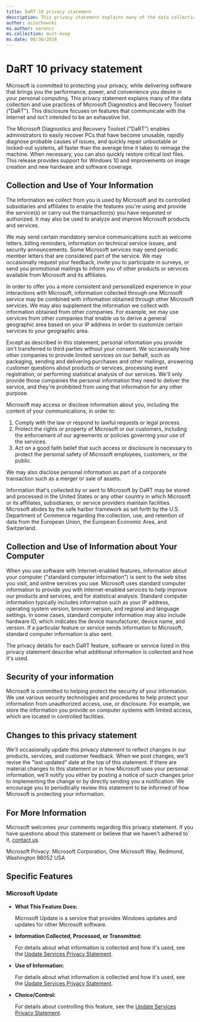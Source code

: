 ```yaml
---
title: DaRT 10 privacy statement
description: This privacy statement explains many of the data collection and use practices of Microsoft Diagnostics and Recovery Toolset (DaRT).
author: aczechowski
ms.author: aaroncz
ms.collection: must-keep
ms.date: 08/30/2016
---
```


# DaRT 10 privacy statement

Microsoft is committed to protecting your privacy, while delivering software that brings you the performance, power, and convenience you desire in your personal computing. This privacy statement explains many of the data collection and use practices of Microsoft Diagnostics and Recovery Toolset ("DaRT"). This disclosure focuses on features that communicate with the Internet and isn't intended to be an exhaustive list.

The Microsoft Diagnostics and Recovery Toolset ("DaRT") enables administrators to easily recover PCs that have become unusable, rapidly diagnose probable causes of issues, and quickly repair unbootable or locked-out systems, all faster than the average time it takes to reimage the machine. When necessary, you can also quickly restore critical lost files. This release provides support for Windows 10 and improvements on image creation and new hardware and software coverage.

## Collection and Use of Your Information

The information we collect from you is used by Microsoft and its controlled subsidiaries and affiliates to enable the features you're using and provide the service(s) or carry out the transaction(s) you have requested or authorized. It may also be used to analyze and improve Microsoft products and services.

We may send certain mandatory service communications such as welcome letters, billing reminders, information on technical service issues, and security announcements. Some Microsoft services may send periodic member letters that are considered part of the service. We may occasionally request your feedback, invite you to participate in surveys, or send you promotional mailings to inform you of other products or services available from Microsoft and its affiliates.

In order to offer you a more consistent and personalized experience in your interactions with Microsoft, information collected through one Microsoft service may be combined with information obtained through other Microsoft services. We may also supplement the information we collect with information obtained from other companies. For example, we may use services from other companies that enable us to derive a general geographic area based on your IP address in order to customize certain services to your geographic area.

Except as described in this statement, personal information you provide isn't transferred to third parties without your consent. We occasionally hire other companies to provide limited services on our behalf, such as packaging, sending and delivering purchases and other mailings, answering customer questions about products or services, processing event registration, or performing statistical analysis of our services. We'll only provide those companies the personal information they need to deliver the service, and they're prohibited from using that information for any other purpose.

Microsoft may access or disclose information about you, including the content of your communications, in order to:

1. Comply with the law or respond to lawful requests or legal process.
1. Protect the rights or property of Microsoft or our customers, including the enforcement of our agreements or policies governing your use of the services.
1. Act on a good faith belief that such access or disclosure is necessary to protect the personal safety of Microsoft employees, customers, or the public.

We may also disclose personal information as part of a corporate transaction such as a merger or sale of assets.

Information that's collected by or sent to Microsoft by DaRT may be stored and processed in the United States or any other country in which Microsoft or its affiliates, subsidiaries, or service providers maintain facilities. Microsoft abides by the safe harbor framework as set forth by the U.S. Department of Commerce regarding the collection, use, and retention of data from the European Union, the European Economic Area, and Switzerland.

## Collection and Use of Information about Your Computer

When you use software with Internet-enabled features, information about your computer ("standard computer information") is sent to the web sites you visit, and online services you use. Microsoft uses standard computer information to provide you with Internet-enabled services to help improve our products and services, and for statistical analysis. Standard computer information typically includes information such as your IP address, operating system version, browser version, and regional and language settings. In some cases, standard computer information may also include hardware ID, which indicates the device manufacturer, device name, and version. If a particular feature or service sends information to Microsoft, standard computer information is also sent.

The privacy details for each DaRT feature, software or service listed in this privacy statement describe what additional information is collected and how it's used.

## Security of your information

Microsoft is committed to helping protect the security of your information. We use various security technologies and procedures to help protect your information from unauthorized access, use, or disclosure. For example, we store the information you provide on computer systems with limited access, which are located in controlled facilities.

## Changes to this privacy statement

We'll occasionally update this privacy statement to reflect changes in our products, services, and customer feedback. When we post changes, we'll revise the "last updated" date at the top of this statement. If there are material changes to this statement or in how Microsoft uses your personal information, we'll notify you either by posting a notice of such changes prior to implementing the change or by directly sending you a notification. We encourage you to periodically review this statement to be informed of how Microsoft is protecting your information.

## For More Information

Microsoft welcomes your comments regarding this privacy statement. If you have questions about this statement or believe that we haven't adhered to it, [contact us](https://go.microsoft.com/fwlink/?LinkID=245853).

Microsoft Privacy: Microsoft Corporation, One Microsoft Way, Redmond, Washington 98052 USA

## Specific Features

### Microsoft Update

- **What This Feature Does:**

    Microsoft Update is a service that provides Windows updates and updates for other Microsoft software.

- **Information Collected, Processed, or Transmitted:**

    For details about what information is collected and how it's used, see the [Update Services Privacy Statement](https://go.microsoft.com/fwlink/?LinkId=244400).

- **Use of Information:**

    For details about what information is collected and how it's used, see the [Update Services Privacy Statement](https://go.microsoft.com/fwlink/?LinkId=244400).

- **Choice/Control:**

    For details about controlling this feature, see the [Update Services Privacy Statement](https://go.microsoft.com/fwlink/?LinkId=244400).
